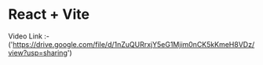 # React + Vite

Video Link :-('https://drive.google.com/file/d/1nZuQURrxjY5eG1Mjim0nCK5kKmeH8VDz/view?usp=sharing')
